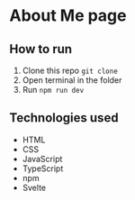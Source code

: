 # About Me page 

## How to run
1. Clone this repo ```git clone```
2. Open terminal in the folder
3. Run ```npm run dev```

## Technologies used
- HTML
- CSS
- JavaScript
- TypeScript
- npm
- Svelte
